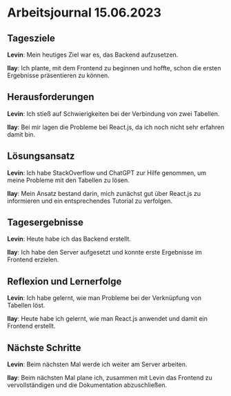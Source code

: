 # Arbeitsjournal 15.06.2023

## Tagesziele

**Levin**: Mein heutiges Ziel war es, das Backend aufzusetzen.

**Ilay**: Ich plante, mit dem Frontend zu beginnen und hoffte, schon die ersten Ergebnisse präsentieren zu können. 

## Herausforderungen

**Levin**: Ich stieß auf Schwierigkeiten bei der Verbindung von zwei Tabellen.

**Ilay**: Bei mir lagen die Probleme bei React.js, da ich noch nicht sehr erfahren damit bin.

## Lösungsansatz

**Levin**: Ich habe StackOverflow und ChatGPT zur Hilfe genommen, um meine Probleme mit den Tabellen zu lösen.

**Ilay**: Mein Ansatz bestand darin, mich zunächst gut über React.js zu informieren und ein entsprechendes Tutorial zu verfolgen.

## Tagesergebnisse

**Levin**: Heute habe ich das Backend erstellt.

**Ilay**: Ich habe den Server aufgesetzt und konnte erste Ergebnisse im Frontend erzielen.

## Reflexion und Lernerfolge

**Levin**: Ich habe gelernt, wie man Probleme bei der Verknüpfung von Tabellen löst.

**Ilay**: Heute habe ich gelernt, wie man React.js anwendet und damit ein Frontend erstellt.

## Nächste Schritte

**Levin**: Beim nächsten Mal werde ich weiter am Server arbeiten.

**Ilay**: Beim nächsten Mal plane ich, zusammen mit Levin das Frontend zu vervollständigen und die Dokumentation abzuschließen.
